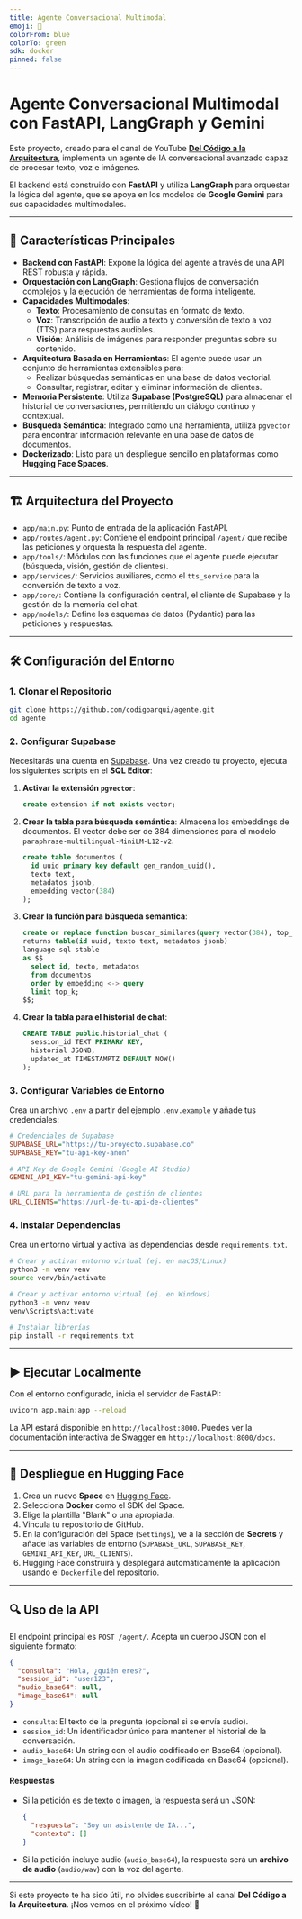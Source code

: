 ```yaml
---
title: Agente Conversacional Multimodal
emoji: 🤖
colorFrom: blue
colorTo: green
sdk: docker
pinned: false
---
```


# Agente Conversacional Multimodal con FastAPI, LangGraph y Gemini

Este proyecto, creado para el canal de YouTube **[Del Código a la Arquitectura](https://www.youtube.com/@CodigoArquitectura)**, implementa un agente de IA conversacional avanzado capaz de procesar texto, voz e imágenes.

El backend está construido con **FastAPI** y utiliza **LangGraph** para orquestar la lógica del agente, que se apoya en los modelos de **Google Gemini** para sus capacidades multimodales.

---

## 🚀 Características Principales

-   **Backend con FastAPI**: Expone la lógica del agente a través de una API REST robusta y rápida.
-   **Orquestación con LangGraph**: Gestiona flujos de conversación complejos y la ejecución de herramientas de forma inteligente.
-   **Capacidades Multimodales**:
    -   **Texto**: Procesamiento de consultas en formato de texto.
    -   **Voz**: Transcripción de audio a texto y conversión de texto a voz (TTS) para respuestas audibles.
    -   **Visión**: Análisis de imágenes para responder preguntas sobre su contenido.
-   **Arquitectura Basada en Herramientas**: El agente puede usar un conjunto de herramientas extensibles para:
    -   Realizar búsquedas semánticas en una base de datos vectorial.
    -   Consultar, registrar, editar y eliminar información de clientes.
-   **Memoria Persistente**: Utiliza **Supabase (PostgreSQL)** para almacenar el historial de conversaciones, permitiendo un diálogo continuo y contextual.
-   **Búsqueda Semántica**: Integrado como una herramienta, utiliza `pgvector` para encontrar información relevante en una base de datos de documentos.
-   **Dockerizado**: Listo para un despliegue sencillo en plataformas como **Hugging Face Spaces**.

---

## 🏗️ Arquitectura del Proyecto

-   `app/main.py`: Punto de entrada de la aplicación FastAPI.
-   `app/routes/agent.py`: Contiene el endpoint principal `/agent/` que recibe las peticiones y orquesta la respuesta del agente.
-   `app/tools/`: Módulos con las funciones que el agente puede ejecutar (búsqueda, visión, gestión de clientes).
-   `app/services/`: Servicios auxiliares, como el `tts_service` para la conversión de texto a voz.
-   `app/core/`: Contiene la configuración central, el cliente de Supabase y la gestión de la memoria del chat.
-   `app/models/`: Define los esquemas de datos (Pydantic) para las peticiones y respuestas.

---

## 🛠️ Configuración del Entorno

### 1. Clonar el Repositorio

```bash
git clone https://github.com/codigoarqui/agente.git
cd agente
```

### 2. Configurar Supabase

Necesitarás una cuenta en [Supabase](https://supabase.com). Una vez creado tu proyecto, ejecuta los siguientes scripts en el **SQL Editor**:

1.  **Activar la extensión `pgvector`**:
    ```sql
    create extension if not exists vector;
    ```

2.  **Crear la tabla para búsqueda semántica**: Almacena los embeddings de documentos. El vector debe ser de 384 dimensiones para el modelo `paraphrase-multilingual-MiniLM-L12-v2`.
    ```sql
    create table documentos (
      id uuid primary key default gen_random_uuid(),
      texto text,
      metadatos jsonb,
      embedding vector(384)
    );
    ```

3.  **Crear la función para búsqueda semántica**:
    ```sql
    create or replace function buscar_similares(query vector(384), top_k int)
    returns table(id uuid, texto text, metadatos jsonb)
    language sql stable
    as $$
      select id, texto, metadatos
      from documentos
      order by embedding <-> query
      limit top_k;
    $$;
    ```

4.  **Crear la tabla para el historial de chat**:
    ```sql
    CREATE TABLE public.historial_chat (
      session_id TEXT PRIMARY KEY,
      historial JSONB,
      updated_at TIMESTAMPTZ DEFAULT NOW()
    );
    ```

### 3. Configurar Variables de Entorno

Crea un archivo `.env` a partir del ejemplo `.env.example` y añade tus credenciales:

```ini
# Credenciales de Supabase
SUPABASE_URL="https://tu-proyecto.supabase.co"
SUPABASE_KEY="tu-api-key-anon"

# API Key de Google Gemini (Google AI Studio)
GEMINI_API_KEY="tu-gemini-api-key"

# URL para la herramienta de gestión de clientes
URL_CLIENTS="https://url-de-tu-api-de-clientes"
```

### 4. Instalar Dependencias

Crea un entorno virtual y activa las dependencias desde `requirements.txt`.

```bash
# Crear y activar entorno virtual (ej. en macOS/Linux)
python3 -m venv venv
source venv/bin/activate
```

```bash
# Crear y activar entorno virtual (ej. en Windows)
python3 -m venv venv
venv\Scripts\activate
```

```bash
# Instalar librerías
pip install -r requirements.txt
```

---

## ▶️ Ejecutar Localmente

Con el entorno configurado, inicia el servidor de FastAPI:

```bash
uvicorn app.main:app --reload
```

La API estará disponible en `http://localhost:8000`. Puedes ver la documentación interactiva de Swagger en `http://localhost:8000/docs`.

---

## 🚀 Despliegue en Hugging Face

1.  Crea un nuevo **Space** en [Hugging Face](https://huggingface.co/new-space).
2.  Selecciona **Docker** como el SDK del Space.
3.  Elige la plantilla "Blank" o una apropiada.
4.  Vincula tu repositorio de GitHub.
5.  En la configuración del Space (`Settings`), ve a la sección de **Secrets** y añade las variables de entorno (`SUPABASE_URL`, `SUPABASE_KEY`, `GEMINI_API_KEY`, `URL_CLIENTS`).
6.  Hugging Face construirá y desplegará automáticamente la aplicación usando el `Dockerfile` del repositorio.

---

## 🔍 Uso de la API

El endpoint principal es `POST /agent/`. Acepta un cuerpo JSON con el siguiente formato:

```json
{
  "consulta": "Hola, ¿quién eres?",
  "session_id": "user123",
  "audio_base64": null,
  "image_base64": null
}
```

-   `consulta`: El texto de la pregunta (opcional si se envía audio).
-   `session_id`: Un identificador único para mantener el historial de la conversación.
-   `audio_base64`: Un string con el audio codificado en Base64 (opcional).
-   `image_base64`: Un string con la imagen codificada en Base64 (opcional).

#### Respuestas

-   Si la petición es de texto o imagen, la respuesta será un JSON:
    ```json
    {
      "respuesta": "Soy un asistente de IA...",
      "contexto": []
    }
    ```
-   Si la petición incluye audio (`audio_base64`), la respuesta será un **archivo de audio** (`audio/wav`) con la voz del agente.

---

Si este proyecto te ha sido útil, no olvides suscribirte al canal **Del Código a la Arquitectura**. ¡Nos vemos en el próximo vídeo! 🚀